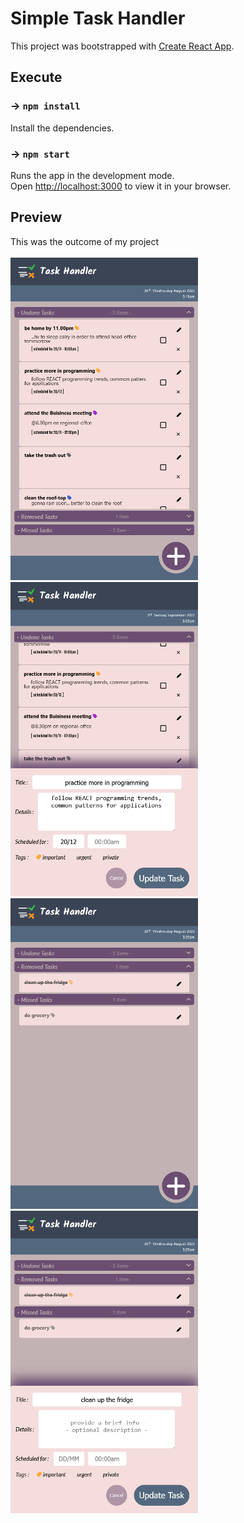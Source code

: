 # Simple Task Handler

This project was bootstrapped with [Create React App](https://github.com/facebook/create-react-app).



## Execute

### -> `npm install`

Install the dependencies.

### -> `npm start`

Runs the app in the development mode.\
Open [http://localhost:3000](http://localhost:3000) to view it in your browser.


## Preview

This was the outcome of my project\
\
<img src="./src/imgs/preview/general_view.png" alt="general preview" style="width:300px;"/>
<img src="./src/imgs/preview/undone_task_editing.png" alt="general preview" style="width:300px;"/>
<img src="./src/imgs/preview/undone_tasks_collapsed_view.png" alt="general preview" style="width:300px;"/>
<img src="./src/imgs/preview/removed_or_missed_task_editing.png" alt="general preview" style="width:300px;"/>

